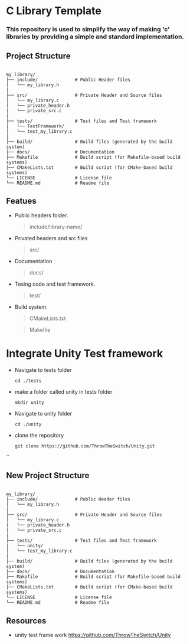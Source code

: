 # C Library Template
### This repository is used to simplify the way of making 'c' libraries by providing a simple and standard implementation.

## Project Structure

```

my_library/
├── include/              # Public Header files
│   └── my_library.h
|
├── src/                  # Private Header and Source files
│   └── my_library.c
|   └── private_header.h
|   └── private_src.c
| 
├── tests/                # Test files and Test framework
|   └── TestFramework/
│   └── test_my_library.c
|
├── build/                # Build files (generated by the build system)
├── docs/                 # Documentation
├── Makefile              # Build script (for Makefile-based build systems)
├── CMakeLists.txt        # Build script (for CMake-based build systems)
└── LICENSE               # License file
└── README.md             # Readme file

```

## Featues
- Public headers folder.
    >include/library-name/
- Privated headers and src files
    >src/
- Documentation
    >docs/
- Tesing code and test framework.
    >test/
- Build system.
    >CMakeLists.txt

    >Makefile


# Integrate Unity Test framework

- Navigate to tests folder
    ``` 
    cd ./tests
    ```

- make a folder called unity in tests folder
    ```
    mkdir unity
    ``` 
    
- Navigate to unity folder
    ``` 
    cd ./unity
    ```
- clone the repository 
    ```
    git clone https://github.com/ThrowTheSwitch/Unity.git
    ```
``

## New Project Structure

```

my_library/
├── include/              # Public Header files
│   └── my_library.h
|
├── src/                  # Private Header and Source files
│   └── my_library.c
|   └── private_header.h
|   └── private_src.c
| 
├── tests/                # Test files and Test framework
|   └── unity/
│   └── test_my_library.c
|
├── build/                # Build files (generated by the build system)
├── docs/                 # Documentation
├── Makefile              # Build script (for Makefile-based build systems)
├── CMakeLists.txt        # Build script (for CMake-based build systems)
└── LICENSE               # License file
└── README.md             # Readme file

```
## Resources
- unity test frame work https://github.com/ThrowTheSwitch/Unity

